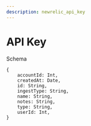 ```yaml
---
description: newrelic_api_key
---
```


# API Key

Schema
```
{
	accountId: Int,
	createdAt: Date,
	id: String,
	ingestType: String,
	name: String,
	notes: String,
	type: String,
	userId: Int,
}
```
